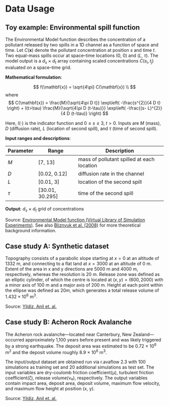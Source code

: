# Data Usage 

## Toy example: Environmental spill function

The Environmental Model function describes the concentration of a pollutant released by two spills in a 1D channel as a function of space and time. Let $C(\mathbf{x})$ denote the pollutant concentration at position $s$ and time $t$. Two equal-mass spills occur at space–time locations (0, 0) and ($L$, $\tau$). The model output is a $d_s$ × $d_t$ array containing scaled concentrations $C(s_i, t_j)$ evaluated on a space–time grid.

**Mathematical formulation**:

$$
f(\mathbf{x}) = \sqrt{4\pi} C(\mathbf{x}) \\
$$
where
$$
C(\mathbf{x}) = \frac{M}{\sqrt{4\pi D t}} \exp\left( -\frac{s^{2}}{4 D t} \right) + I(t>\tau) \frac{M}{\sqrt{4\pi D (t-\tau)}} \exp\left( -\frac{(s- L)^{2}}{4 D (t-\tau)} \right)
$$

Here, $I(\cdot)$ is the indicator function and $0 \le s \le 3,\; t>0$. Inputs are $M$ (mass), $D$ (diffusion rate), $L$ (location of second spill), and $\tau$ (time of second spill).

**Input ranges and descriptions**:

| Parameter | Range            | Description                                   |
| --------- | ---------------- | --------------------------------------------- |
| $M$       | [7, 13]          | mass of pollutant spilled at each location    |
| $D$       | [0.02, 0.12]     | diffusion rate in the channel                 |
| $L$       | [0.01, 3]        | location of the second spill                  |
| $\tau$    | [30.01, 30.295]  | time of the second spill                      |

**Output**: $d_s$ × $d_t$ grid of concentrations

Source: [Environmental Model function (Virtual Library of Simulation Experiments)](https://www.sfu.ca/~ssurjano/environ.html). See also [Bliznyuk et al. (2008)](https://www.jstor.org/stable/27594307) for more theoretical background information.

## Case study A: Synthetic dataset

Topography consists of a parabolic slope starting at $x = 0$ at an altitude of $1332\ \mathrm{m}$, and connecting to a flat land at $x = 3000$ at an altitude of $0\ \mathrm{m}$. Extent of the area in x and y directions are $5000\ \mathrm{m}$ and $4000\ \mathrm{m}$, respectively, whereas the resolution is $20\ \mathrm{m}$. Release zone was defined as an elliptic cylinder, of which the centre is located at $(x, y) = (600, 2000)$ with a minor axis of $100\ \mathrm{m}$ and a major axis of $200\ \mathrm{m}$. Height at each point within the ellipse was defined as $20 m$, which generates a total release volume of $1.432 \times 10^6\ \mathrm{m}^3$. 

Source: [Yildiz, Anil et. al.](https://www.frontiersin.org/journals/earth-science/articles/10.3389/feart.2022.1032438/full)

## Case study B: Acheron Rock Avalanche

The Acheron rock avalanche—located near Canterbury, New Zealand—occurred approximately 1,100 years before present and was likely triggered by a strong earthquake. The deposit area was estimated to be 0.72 × 10<sup>6</sup> m<sup>2</sup> and the deposit volume roughly 8.9 × 10<sup>6</sup> m<sup>3</sup>.

The input/output dataset are obtained run via r.avaflow 2.3 with 100 simulations as training set and 20 additional simulations as test set. The input variables are dry-coulomb friction coefficient(μ), turbulent friction coefficient(ζ), release volume(ν₀), respectively. The output variables contain impact area, deposit area, deposit volume, maximum flow velocity, and maximum flow height at position (x, y). 

Source: [Yildiz, Anil et. al.](https://www.frontiersin.org/journals/earth-science/articles/10.3389/feart.2022.1032438/full)